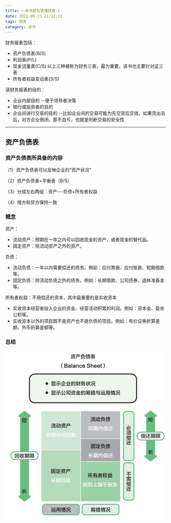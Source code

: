 ```yaml
---
title: 一本书轻松读懂财报-1
date: 2022-05-15 11:11:11
tags: 财务
category: 读书
---
```


财务报表包括：

- 资产负债表(B/S)
- 利润表(P/L)
- 现金流量表(C/S) 以上三种被称为财务三表，最为重要，该书也主要针对这三表
- 所有者权益变动表(S/S)

读财务报表的目的：

- 企业内部目的 --便于领导者决策
- 银行或投资者的目的
- 企业间进行交易的目的 --比如企业间的交易可能为先交货后交钱，如果货出去后，对方企业倒闭，那不血亏，也就是判断交易的安全性 

-----

## 资产负债表 ##

### 资产负债表所具备的内容 ###

（1）资产负债表可以反映企业的“资产状况”

（2）资产负债表=平衡表（B/S）

（3）分成左右两组：资产---负债+所有者权益

（4）借方和贷方保持一致

### 概念 ###

资产：

- 流动资产：预期在一年之内可以回收现金的资产，或者现金的替代品。
- 固定资产：除流动资产之外的资产。

负债：

- 流动负债：一年以内需要偿还的债务。例如：应付票据、应付账款、短期借款等。
- 固定负债：除流动负债之外的债务。例如：长期借款、公司债券、退休准备金等。

所有者权益：不用偿还的资本，其中最重要的是实收资本

- 实收资本经营者投入企业的资金、经营活动积累的利润。例如：资本金、盈余公积等。
- 实收资本以外的项目既不是资产也不是负债的项目。例如：有价证券折算差额、外币折算差额等。

### 总结 ###

![](/images/image-balancesheet.png)
